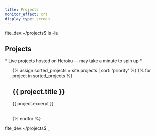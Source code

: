 ```yaml
---
title: Projects
monitor_effect: crt
display_type: screen
---
```

<p>
  <span class="green">fite_dev</span><span class="white">:</span><span class="bright-blue">~/projects</span><span class="white">$ ls -la</span>
</p>
<h2>Projects</h2>
<span class="cyan">* Live projects hosted on Heroku -- may take a minute to spin up *</span>
<ul class="terminal">
  {% assign sorted_projects = site.projects | sort: 'priority' %}
  {% for project in sorted_projects %}
      <h2>{{ project.title }}</h2>
      <p>{{ project.excerpt }}</p>
      <br>
  {% endfor %}
</ul>
<p>
  <span class="green">fite_dev</span><span class="white">:</span><span class="bright-blue">~/projects</span><span class="white">$ <span class="cursor">_</span></span>
</p>
